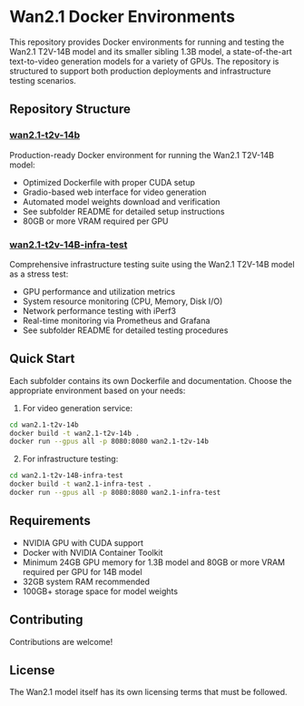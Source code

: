 # Wan2.1 Docker Environments

This repository provides Docker environments for running and testing the Wan2.1 T2V-14B model and its smaller sibling 1.3B model, a state-of-the-art text-to-video generation models for a variety of GPUs. The repository is structured to support both production deployments and infrastructure testing scenarios.

## Repository Structure

### [wan2.1-t2v-14b](./wan2.1-t2v-14b)
Production-ready Docker environment for running the Wan2.1 T2V-14B model:
- Optimized Dockerfile with proper CUDA setup
- Gradio-based web interface for video generation
- Automated model weights download and verification
- See subfolder README for detailed setup instructions
- 80GB or more VRAM required per GPU

### [wan2.1-t2v-14B-infra-test](./wan2.1-t2v-14B-infra-test)
Comprehensive infrastructure testing suite using the Wan2.1 T2V-14B model as a stress test:
- GPU performance and utilization metrics
- System resource monitoring (CPU, Memory, Disk I/O)
- Network performance testing with iPerf3
- Real-time monitoring via Prometheus and Grafana
- See subfolder README for detailed testing procedures

## Quick Start

Each subfolder contains its own Dockerfile and documentation. Choose the appropriate environment based on your needs:

1. For video generation service:
```bash
cd wan2.1-t2v-14b
docker build -t wan2.1-t2v-14b .
docker run --gpus all -p 8080:8080 wan2.1-t2v-14b
```

2. For infrastructure testing:
```bash
cd wan2.1-t2v-14B-infra-test
docker build -t wan2.1-infra-test .
docker run --gpus all -p 8080:8080 wan2.1-infra-test
```

## Requirements

- NVIDIA GPU with CUDA support
- Docker with NVIDIA Container Toolkit
- Minimum 24GB GPU memory for 1.3B model and 80GB or more VRAM required per GPU for 14B model
- 32GB system RAM recommended
- 100GB+ storage space for model weights

## Contributing

Contributions are welcome!

## License

The Wan2.1 model itself has its own licensing terms that must be followed.
